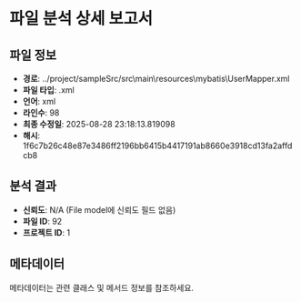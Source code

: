 # 파일 분석 상세 보고서

## 파일 정보
- **경로**: ../project/sampleSrc/src\main\resources\mybatis\UserMapper.xml
- **파일 타입**: .xml
- **언어**: xml
- **라인수**: 98
- **최종 수정일**: 2025-08-28 23:18:13.819098
- **해시**: 1f6c7b26c48e87e3486ff2196bb6415b4417191ab8660e3918cd13fa2affdcb8

## 분석 결과
- **신뢰도**: N/A (File model에 신뢰도 필드 없음)
- **파일 ID**: 92
- **프로젝트 ID**: 1

## 메타데이터
메타데이터는 관련 클래스 및 메서드 정보를 참조하세요.
